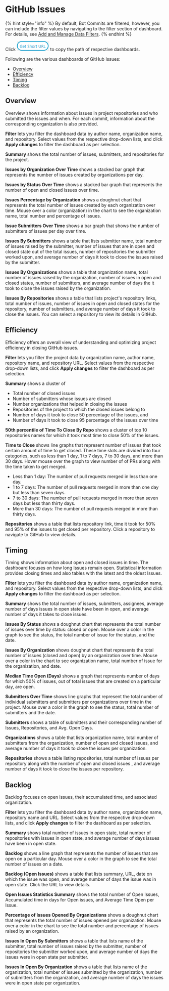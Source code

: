 # GitHub Issues

{% hint style="info" %}
By default, Bot Commits are filtered, however, you can include the filter values by navigating to the filter section of dashboard. For details, see [Add and Manage Data Filters](../../../filter-data/add-and-manage-data-filters.md).
{% endhint %}

Click ![](../../../../.gitbook/assets/get-short-url.png) to copy the path of respective dashboards.

Following are the various dashboards of GitHub Issues:

* [Overview](github-issues.md#overview)
* [Efficiency](github-issues.md#efficiency)
* [Timing](github-issues.md#timing)
* [Backlog](github-issues.md#backlog)

## Overview

Overview shows information about issues in project repositories and who submitted the issues and when. For each commit, information about the corresponding organization is also provided.

**Filter** lets you filter the dashboard data by author name, organization name, and repository. Select values from the respective drop-down lists, and click **Apply changes** to filter the dashboard as per selection.

**Summary** shows the total number of issues, submitters, and repositories for the project.

**Issues by Organization Over Time** shows a stacked bar graph that represents the number of issues created by organizations per day.

**Issues by Status Over Time** shows a stacked bar graph that represents the number of open and closed issues over time.

**Issues Percentage by Organization** shows a doughnut chart that represents the total number of issues created by each organization over time. Mouse over a color \(organization\) in the chart to see the organization name, total number and percentage of issues.

**Issue Submitters Over Time** shows a bar graph that shows the number of submitters of issues per day over time.

**Issues By Submitters** shows a table that lists submitter name, total number of issues raised by the submitter, number of issues that are in open and closed state out of the total issues, number of repositories the submitter worked upon, and average number of days it took to close the issues raised by the submitter.

**Issues By Organizations** shows a table that organization name, total number of issues raised by the organization, number of issues in open and closed states, number of submitters, and average number of days the it took to close the issues raised by the organization.

**Issues By Repositories** shows a table that lists project's repository links, total number of issues, number of issues in open and closed states for the repository, number of submitters, and average number of days it took to close the issues. You can select a repository to view its details in GitHub.

## Efficiency

Efficiency offers an overall view of understanding and optimizing project efficiency in closing GitHub issues.

**Filter** lets you filter the project data by organization name, author name, repository name, and repository URL. Select values from the respective drop-down lists, and click **Apply changes** to filter the dashboard as per selection.

**Summary** shows a cluster of 

* Total number of closed issues
* Number of submitters whose issues are closed
* Number organizations that helped in closing the issues
* Repositories of the project to which the closed issues belong to
* Number of days it took to close 50 percentage of the issues, and 
* Number of days it took to close 95 percentage of the issues over time

**50th percentile of Time To Close By Repo** shows a cluster of top 10 repositories  names for which it took most time to close 50% of the issues.

**Time to Close** shows line graphs that represent number of issues that took certain amount of time to get closed. These time slots are divided into four categories, such as less than 1 day, 1 to 7 days, 7 to 30 days, and more than 30 days. Hover mouse over the graph to view number of of PRs along with the time taken to get merged.

* Less than 1 day: The number of pull requests merged in less than one day.
* 1 to 7 days: The number of pull requests merged in more than one day but less than seven days.
* 7 to 30 days: The number of pull requests merged in more than seven days but less than thirty days.
* More than 30 days: The number of pull requests merged in more than thirty days.

**Repositories** shows a table that lists repository link, time it took for 50% and 95% of the issues to get closed per repository. Click a repository to navigate to GitHub to view details.

## Timing

Timing shows information about open and closed issues in time. The dashboard focuses on how long Issues remain open. Statistical information provides closing times and also tables with the latest and the oldest Issues.

**Filter** lets you filter the dashboard data by author name, organization name, and repository. Select values from the respective drop-down lists, and click **Apply changes** to filter the dashboard as per selection.

**Summary** shows the total number of issues, submitters, assignees, average number of days issues in open state have been in open, and  average number of days it takes to close issues.

**Issues By Status** shows a doughnut chart that represents the total number of issues over time by status: closed or open. Mouse over a color in the graph to see the status, the total number of issue for the status, and the date.

**Issues By Organization** shows doughnut chart that represents the total number of issues \(closed and open\) by an organization over time. Mouse over a color in the chart to see organization name, total number of issue for the organization, and date.

**Median Time Open \(Days\)** shows a graph that represents number of days for which 50% of issues, out of total issues that are created on a particular day, are open.

**Submitters Over Time** shows line graphs that represent the total number of individual submitters and submitters per organizations over time in the project. Mouse over a color in the graph to see the status, total number of submitters and the date.

**Submitters** shows a table of submitters and their corresponding number of Issues, Repositories, and Avg. Open Days.

**Organizations** shows a table that lists organization name, total number of submitters from the organization, number of open and closed issues, and average number of days it took to close the issues per organization.

**Repositories** shows a table listing repositories, total number of issues per repository along with the number of open and closed issues , and average number of days it took to close the issues per repository.

## Backlog

Backlog focuses on open issues, their accumulated time, and associated organization.

**Filter** lets you filter the dashboard data by author name, organization name, repository name and URL. Select values from the respective drop-down lists, and click **Apply changes** to filter the dashboard as per selection.

**Summary** shows total number of issues in open state, total number of repositories with issues in open state, and average number of days issues have been in open state.

**Backlog** shows a line graph that represents the number of issues that are open on a particular day. Mouse over a color in the graph to see the total number of issues on a date.

**Backlog \(Open Issues\)** shows a table that lists summary, URL, date on which the issue was open, and average number of days the issue was in open state. Click the URL to view details.

**Open Issues Statistics Summary** shows the total number of Open Issues, Accumulated time in days for Open issues, and Average Time Open per Issue.

**Percentage of Issues Opened By Organizations** shows a doughnut chart that represents the total number of issues opened per organization. Mouse over a color in the chart to see the total number and percentage of issues raised by an organization.

**Issues In Open By Submitters** shows a table that lists name of the submitter, total number of issues raised by the submitter, number of repositories the submitter worked upon, and average number of days the issues were in open state per submitter. 

**Issues In Open By Organization** shows a table that lists name of the organization, total number of issues submitted by the organization, number of submitters from the organization, and average number of days the issues were in open state per organization.

